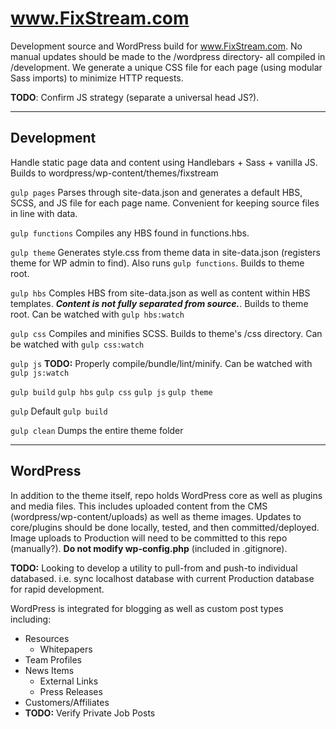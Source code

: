 # www.FixStream.com
Development source and WordPress build for www.FixStream.com. No manual updates should be made to the /wordpress directory- all compiled in /development. We generate a unique CSS file for each page (using modular Sass imports) to minimize HTTP requests.

**TODO**: Confirm JS strategy (separate a universal head JS?).

---

## Development
Handle static page data and content using Handlebars + Sass + vanilla JS. Builds to wordpress/wp-content/themes/fixstream

```gulp pages```
Parses through site-data.json and generates a default HBS, SCSS, and JS file for each page name. Convenient for keeping source files in line with data.

```gulp functions```
Compiles any HBS found in functions.hbs.

```gulp theme```
Generates style.css from theme data in site-data.json (registers theme for WP admin to find). Also runs `gulp functions`. Builds to theme root.

```gulp hbs```
Comples HBS from site-data.json as well as content within HBS templates. **_Content is not fully separated from source._**. Builds to theme root. Can be watched with `gulp hbs:watch`

```gulp css```
Compiles and minifies SCSS. Builds to theme's /css directory. Can be watched with `gulp css:watch`

```gulp js```
**TODO:** Properly compile/bundle/lint/minify. Can be watched with `gulp js:watch`

```gulp build```
`gulp hbs` `gulp css` `gulp js` `gulp theme`

```gulp```
Default `gulp build`

```gulp clean```
Dumps the entire theme folder

---

## WordPress
In addition to the theme itself, repo holds WordPress core as well as plugins and media files. This includes uploaded content from the CMS (wordpress/wp-content/uploads) as well as theme images. Updates to core/plugins should be done locally, tested, and then committed/deployed. Image uploads to Production will need to be committed to this repo (manually?). **Do not modify wp-config.php** (included in .gitignore).

**TODO:** Looking to develop a utility to pull-from and push-to individual databased. i.e. sync localhost database with current Production database for rapid development.


WordPress is integrated for blogging as well as custom post types including:
* Resources
	* Whitepapers
* Team Profiles
* News Items
	* External Links
	* Press Releases
* Customers/Affiliates
* **TODO:** Verify Private Job Posts
